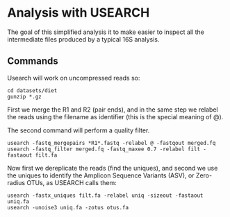# Analysis with USEARCH

The goal of this simplified analysis it to make easier to inspect all the intermediate files produced by a typical 16S analysis.

## Commands
Usearch will work on uncompressed reads so:

```
cd datasets/diet
gunzip *.gz
```

First we merge the R1 and R2 (pair ends), and in the same step we relabel the reads using the filename as identifier (this is the special meaning of @).

The second command will perform a quality filter.
```
usearch -fastq_mergepairs *R1*.fastq -relabel @ -fastqout merged.fq
usearch -fastq_filter merged.fq -fastq_maxee 0.7 -relabel filt -fastaout filt.fa
```

Now first we dereplicate the reads (find the uniques), and second we use the uniques to identify the Amplicon Sequence Variants (ASV), or Zero-radius OTUs, as USEARCH calls them:

```
usearch -fastx_uniques filt.fa -relabel uniq -sizeout -fastaout uniq.fa
usearch -unoise3 uniq.fa -zotus otus.fa
```
